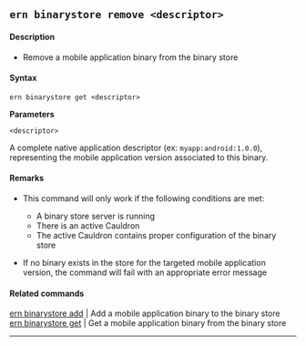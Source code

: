 ## `ern binarystore remove <descriptor>`

#### Description

* Remove a mobile application binary from the binary store

#### Syntax

`ern binarystore get <descriptor>`

**Parameters**  

`<descriptor>`

A complete native application descriptor (ex: `myapp:android:1.0.0`), representing the mobile application version associated to this binary.

#### Remarks

* This command will only work if the following conditions are met:
  * A binary store server is running
  * There is an active Cauldron
  * The active Cauldron contains proper configuration of the binary store

* If no binary exists in the store for the targeted mobile application version, the command will fail with an appropriate error message

#### Related commands

 [ern binarystore add] | Add a mobile application binary to the binary store  
 [ern binarystore get] | Get a mobile application binary from the binary store

___  

[ern binarystore add]: ./add.md

[ern binarystore get]: ./get.md